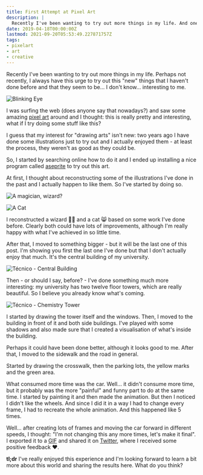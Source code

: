 ```yaml
---
title: First Attempt at Pixel Art
description: |
  Recently I've been wanting to try out more things in my life. And one of them is more artistic than I'm used to: pixel art! This is where I share how was my first contact with this pixelized world.
date: 2019-04-18T00:00:00Z
lastmod: 2021-09-20T05:53:49.227871757Z
tags:
- pixelart
- art
- creative
---
```


Recently I've been wanting to try out more things in my life. Perhaps not recently,
I always have this urge to try out this "new" things that I haven't done before
and that they seem to be... I don't know... interesting to me.

<!--more-->

![](https://cdn.hacdias.com/media/2019-04-blinking-eye.gif?class=left+pixelated "Blinking Eye")

I was surfing the web (does anyone say that nowadays?) and saw some amazing [pixel art][0]
around and I thought: this is really pretty and interesting, what if I try doing some
stuff like this?

I guess that my interest for "drawing arts" isn't new: two years ago I have done some
illustrations just to try out and I actually enjoyed them - at least the process, they weren't
as good as they could be.

So, I started by searching online how to do it and I ended up installing a nice program
called [aseprite][1] to try out this art.

At first, I thought about reconstructing some of the illustrations I've done in the past
and I actually happen to like them. So I've started by doing so.

<div class="fg">
  
  ![](https://cdn.hacdias.com/media/2019-04-magician.jpeg "A magician, wizard?")

  ![](https://cdn.hacdias.com/media/2019-04-cat.jpeg "A Cat")

</div>

I reconstructed a wizard 🧙‍♂️ and a cat 😸 based on some work I've done before. Clearly
both could have lots of improvements, although I'm really happy with what I've achieved
in so little time.

After that, I moved to something bigger - but it will be the last one of this post. I'm
showing you first the last one I've done but that I don't actually enjoy that much. It's
the central building of my university.

![](cdn:/2019-04-tecnico-central?class=pixelated "Técnico - Central Building")

Then - or should I say, before? - I've done something much more interesting: my university
has two twelve floor towers, which are really beautiful. So I believe you already know what's
coming.

![](https://cdn.hacdias.com/media/2019-04-tecnico-tower.gif?class=right+pixelated "Técnico - Chemistry Tower")

I started by drawing the tower itself and the windows. Then, I moved to the building in front
of it and both side buildings. I've played with some shadows and also made sure that I created
a visualisation of what's inside the building.

Perhaps it could have been done better, although it looks good to me. After that, I moved to the
sidewalk and the road in general.

Started by drawing the crosswalk, then the parking lots, the yellow marks and the green area.

What consumed more time was the car. Well... it didn't consume more time, but it probably was the
more "painful" and funny part to do at the same time. I started by painting it and then made the
animation. But then I noticed I didn't like the wheels. And since I did it in a way I had to change
every frame, I had to recreate the whole animation. And this happened like 5 times.

Well... after creating lots of frames and moving the car forward in different speeds, I thought:
"I'm not changing this any more times, let's make it final". I exported it to a [GIF](https://opensea.io/assets/0x495f947276749ce646f68ac8c248420045cb7b5e/36641017998325275674036244184943245870303092763356030368057653459892891025409)
and shared it on [Twitter][2], where I received some positive feedback ❤️.

**tl;dr** I've really enjoyed this experience and I'm looking forward to learn a bit
more about this world and sharing the results here. What do you think?

[0]: https://en.wikipedia.org/wiki/Pixel_art
[1]: https://www.aseprite.org/
[2]: https://twitter.com/hacdias/status/1118443012420452353?
